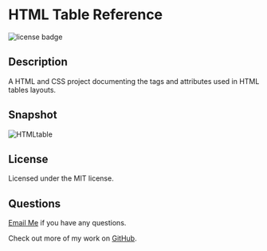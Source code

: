 # HTML Table Reference

![license badge](https://img.shields.io/badge/license-MIT-blue)

## Description
A HTML and CSS project documenting the tags and attributes used in HTML tables layouts.

## Snapshot 

![HTMLtable](https://user-images.githubusercontent.com/89039793/159593309-9b7917cc-7e8a-4a46-a11b-ac615c1dd759.png)

## License
Licensed under the MIT license.

## Questions 
[Email Me](Chloe.a.harris17@gmail.com) if you have any questions.

Check out more of my work on [GitHub](https://github.com/chloeharris1).
